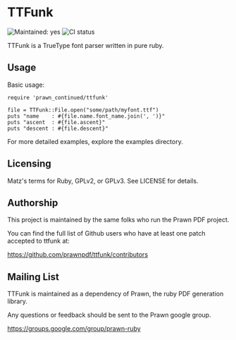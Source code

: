 # TTFunk

![Maintained: yes](https://img.shields.io/badge/maintained-yes-brightgreen.svg)
![CI status](https://github.com/prawnpdf/ttfunk/workflows/CI/badge.svg)

TTFunk is a TrueType font parser written in pure ruby.

## Usage

Basic usage:

    require 'prawn_continued/ttfunk'

    file = TTFunk::File.open("some/path/myfont.ttf")
    puts "name    : #{file.name.font_name.join(', ')}"
    puts "ascent  : #{file.ascent}"
    puts "descent : #{file.descent}"

For more detailed examples, explore the examples directory.

## Licensing

Matz's terms for Ruby, GPLv2, or GPLv3. See LICENSE for details.

##  Authorship

This project is maintained by the same folks who run the Prawn PDF project.

You can find the full list of Github users who have at least one patch accepted
to ttfunk at:

  https://github.com/prawnpdf/ttfunk/contributors

## Mailing List

TTFunk is maintained as a dependency of Prawn, the ruby PDF generation library.

Any questions or feedback should be sent to the Prawn google group.

https://groups.google.com/group/prawn-ruby
